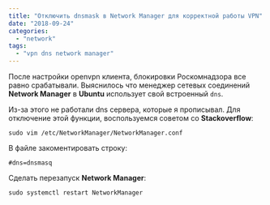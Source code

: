 ```yaml
---
title: "Отключить dnsmask в Network Manager для корректной работы VPN"
date: "2018-09-24"
categories:
  - "network"
tags:
  - "vpn dns network manager"
---
```


После настройки openvpn клиента, блокировки Роскомнадзора все равно срабатывали.
Выяснилось что менеджер сетевых соединений **Network Manager** в **Ubuntu** использует свой встроенный `dns`.

<!--more-->

Из-за этого не работали dns сервера, которые я прописывал. Для отключение этой функции, воспользуемся советом со **Stackoverflow**:

`sudo vim /etc/NetworkManager/NetworkManager.conf`

В файле закоментировать строку:

`#dns=dnsmasq`

Сделать перезапуск **Network Manager**:

`sudo systemctl restart NetworkManager`

